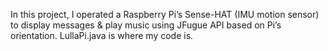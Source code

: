 In this project, I operated a Raspberry Pi’s Sense-HAT (IMU motion sensor) to display messages & play music using JFugue API based on Pi’s orientation. LullaPi.java is where my code is. 
